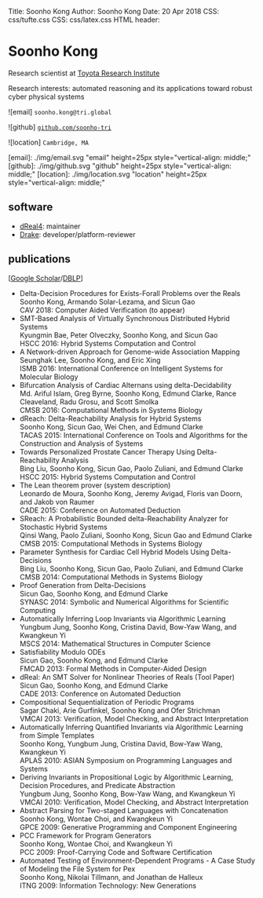 Title:   Soonho Kong
Author:  Soonho Kong
Date:    20 Apr 2018
CSS: css/tufte.css
CSS: css/latex.css
HTML header:    <link rel="stylesheet" href="https://cdn.jsdelivr.net/npm/katex@0.9.0/dist/katex.min.css" integrity="sha384-TEMocfGvRuD1rIAacqrknm5BQZ7W7uWitoih+jMNFXQIbNl16bO8OZmylH/Vi/Ei" crossorigin="anonymous">
                <script src="https://cdn.jsdelivr.net/npm/katex@0.9.0/dist/katex.min.js" integrity="sha384-jmxIlussZWB7qCuB+PgKG1uLjjxbVVIayPJwi6cG6Zb4YKq0JIw+OMnkkEC7kYCq" crossorigin="anonymous"></script>
                <script src="https://cdnjs.cloudflare.com/ajax/libs/KaTeX/0.9.0/contrib/auto-render.min.js" integrity="sha384-IiI65aU9ZYub2MY9zhtKd1H2ps7xxf+eb2YFG9lX6uRqpXCvBTOidPRCXCrQ++Uc" crossorigin="anonymous"></script>


Soonho Kong
===========

Research scientist at [Toyota Research Institute][TRI]

Research interests: automated reasoning and its applications toward robust cyber physical systems

![email] `soonho.kong@tri.global`

![github] [`github.com/soonho-tri`](https://github.com/soonho-tri)

![location] `Cambridge, MA`

[TRI]: https://www.tri.global
[email]: ./img/email.svg "email" height=25px style="vertical-align: middle;"
[github]: ./img/github.svg "github" height=25px style="vertical-align: middle;"
[location]: ./img/location.svg "location" height=25px style="vertical-align: middle;"


software
--------

 - [dReal4][dreal4]: maintainer
 - [Drake][drake]: developer/platform-reviewer
 
[dreal4]: https://github.com/dreal/dreal4
[drake]: https://drake.mit.edu

publications
------------

[[Google Scholar][google-scholar]/[DBLP][dblp]]

 - Delta-Decision Procedures for Exists-Forall Problems over the Reals\
   Soonho Kong, Armando Solar-Lezama, and Sicun Gao\
   CAV 2018: Computer Aided Verification (to appear)
 - SMT-Based Analysis of Virtually Synchronous Distributed Hybrid Systems\
   Kyungmin Bae, Peter Olveczky, Soonho Kong, and Sicun Gao\
   HSCC 2016: Hybrid Systems Computation and Control
 - A Network-driven Approach for Genome-wide Association Mapping\
   Seunghak Lee, Soonho Kong, and Eric Xing\
   ISMB 2016: International Conference on Intelligent Systems for Molecular Biology
 - Bifurcation Analysis of Cardiac Alternans using delta-Decidability\
   Md. Ariful Islam, Greg Byrne, Soonho Kong, Edmund Clarke, Rance Cleaveland, Radu Grosu, and Scott Smolka\
   CMSB 2016: Computational Methods in Systems Biology
 - dReach: Delta-Reachability Analysis for Hybrid Systems\
   Soonho Kong, Sicun Gao, Wei Chen, and Edmund Clarke\
   TACAS 2015: International Conference on Tools and Algorithms for the Construction and Analysis of Systems
 - Towards Personalized Prostate Cancer Therapy Using Delta-Reachability Analysis\
   Bing Liu, Soonho Kong, Sicun Gao, Paolo Zuliani, and Edmund Clarke\
   HSCC 2015: Hybrid Systems Computation and Control
 - The Lean theorem prover (system description)\
   Leonardo de Moura, Soonho Kong, Jeremy Avigad, Floris van Doorn, and Jakob von Raumer\
   CADE 2015: Conference on Automated Deduction
 - SReach: A Probabilistic Bounded delta-Reachability Analyzer for Stochastic Hybrid Systems\
   Qinsi Wang, Paolo Zuliani, Soonho Kong, Sicun Gao and Edmund Clarke\
   CMSB 2015: Computational Methods in Systems Biology
 - Parameter Synthesis for Cardiac Cell Hybrid Models Using Delta-Decisions\
   Bing Liu, Soonho Kong, Sicun Gao, Paolo Zuliani, and Edmund Clarke\
   CMSB 2014: Computational Methods in Systems Biology
 - Proof Generation from Delta-Decisions\
   Sicun Gao, Soonho Kong, and Edmund Clarke\
   SYNASC 2014: Symbolic and Numerical Algorithms for Scientific Computing
 - Automatically Inferring Loop Invariants via Algorithmic Learning\
   Yungbum Jung, Soonho Kong, Cristina David, Bow-Yaw Wang, and Kwangkeun Yi\
   MSCS 2014: Mathematical Structures in Computer Science
 - Satisfiability Modulo ODEs\
   Sicun Gao, Soonho Kong, and Edmund Clarke\
   FMCAD 2013: Formal Methods in Computer-Aided Design
 - dReal: An SMT Solver for Nonlinear Theories of Reals (Tool Paper)\
   Sicun Gao, Soonho Kong, and Edmund Clarke\
   CADE 2013: Conference on Automated Deduction
 - Compositional Sequentialization of Periodic Programs\
   Sagar Chaki, Arie Gurfinkel, Soonho Kong and Ofer Strichman\
   VMCAI 2013: Verification, Model Checking, and Abstract Interpretation
 - Automatically Inferring Quantified Invariants via Algorithmic Learning from Simple Templates\
   Soonho Kong, Yungbum Jung, Cristina David, Bow-Yaw Wang, Kwangkeun Yi\
   APLAS 2010: ASIAN Symposium on Programming Languages and Systems
 - Deriving Invariants in Propositional Logic by Algorithmic Learning, Decision Procedures, and Predicate Abstraction\
   Yungbum Jung, Soonho Kong, Bow-Yaw Wang, and Kwangkeun Yi\
   VMCAI 2010: Verification, Model Checking, and Abstract Interpretation
 - Abstract Parsing for Two-staged Languages with Concatenation\
   Soonho Kong, Wontae Choi, and Kwangkeun Yi\
   GPCE 2009: Generative Programming and Component Engineering
 - PCC Framework for Program Generators\
   Soonho Kong, Wontae Choi, and Kwangkeun Yi\
   PCC 2009: Proof-Carrying Code and Software Certification
 - Automated Testing of Environment-Dependent Programs - A Case Study of Modeling the File System for Pex\
   Soonho Kong, Nikolai Tillmann, and Jonathan de Halleux\
   ITNG 2009: Information Technology: New Generations
   
[google-scholar]: https://scholar.google.com/citations?user=GLFFduAAAAAJ
[dblp]: https://dblp.uni-trier.de/pers/hd/k/Kong:Soonho

<!-- <div class="epigraph"> -->
<!-- <blockquote>  -->
<!-- </blockquote> -->
<!-- </div> -->

<!-- Render Math in the body -->
<script>renderMathInElement(document.body);</script>
